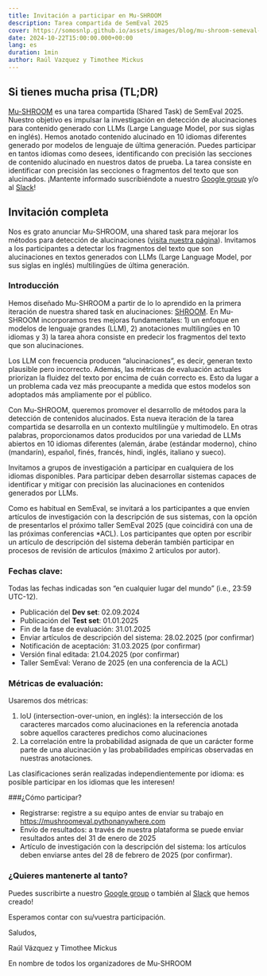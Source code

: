 ```yaml
---
title: Invitación a participar en Mu-SHROOM
description: Tarea compartida de SemEval 2025
cover: https://somosnlp.github.io/assets/images/blog/mu-shroom-semeval-2025.png
date: 2024-10-22T15:00:00.000+00:00
lang: es
duration: 1min
author: Raúl Vazquez y Timothee Mickus
---
```


## Si tienes mucha prisa (TL;DR)

[Mu-SHROOM](https://www.google.com/url?q=https://helsinki-nlp.github.io/shroom/&sa=D&source=editors&ust=1729608218611366&usg=AOvVaw0Gks1OYyuxE1Rrx68LtkiP) es una tarea compartida (Shared Task) de SemEval 2025. Nuestro objetivo es impulsar la investigación en detección de alucinaciones para contenido generado con LLMs (Large Language Model, por sus siglas en inglés). Hemos anotado contenido alucinado en 10 idiomas diferentes generado por modelos de lenguaje de última generación. Puedes participar en tantos idiomas como desees, identificando con precisión las secciones de contenido alucinado en nuestros datos de prueba. La tarea consiste en identificar con precisión las secciones o fragmentos del texto que son alucinados. ¡Mantente informado suscribiéndote a nuestro [Google group](https://www.google.com/url?q=https://groups.google.com/g/semeval-2025-task-3-mu-shroom&sa=D&source=editors&ust=1729608218611637&usg=AOvVaw0VCdj4UT-ReLMPtpl1m0nP) y/o al [Slack](https://www.google.com/url?q=https://join.slack.com/t/shroom-shared-task/shared_invite/zt-2mmn4i8h2-HvRBdK5f4550YHydj5lpnA&sa=D&source=editors&ust=1729608218611763&usg=AOvVaw07CJnADrAzXhkjKCgQN-Ju)!


## Invitación completa

Nos es grato anunciar Mu-SHROOM, una shared task para mejorar los métodos para detección de alucinaciones ([visita nuestra página](https://www.google.com/url?q=https://helsinki-nlp.github.io/shroom/&sa=D&source=editors&ust=1729608218612132&usg=AOvVaw09zWPQku6EBau7DyWuJch1)). Invitamos a los participantes a detectar los fragmentos del texto que son alucinaciones en textos generados con LLMs (Large Language Model, por sus siglas en inglés) multilingües de última generación.


### Introducción

Hemos diseñado Mu-SHROOM a partir de lo lo aprendido en la primera iteración de nuestra shared task en alucinaciones: [SHROOM](https://www.google.com/url?q=https://helsinki-nlp.github.io/shroom/2024&sa=D&source=editors&ust=1729608218612605&usg=AOvVaw1plQWBkDuiGhcyDhtf_NhR). En Mu-SHROOM incorporamos tres mejoras fundamentales: 1) un enfoque en modelos de lenguaje grandes (LLM), 2) anotaciones multilingües en 10 idiomas y 3) la tarea ahora consiste en predecir los fragmentos del texto que son alucinaciones.


Los LLM con frecuencia producen “alucinaciones”, es decir,  generan texto plausible pero incorrecto. Además, las métricas de evaluación actuales priorizan la fluidez del texto por encima de cuán correcto es. Esto da lugar a un problema cada vez más preocupante a medida que estos modelos son adoptados más ampliamente por el público.


Con Mu-SHROOM, queremos promover el desarrollo de métodos para la detección de contenidos alucinados. Esta nueva iteración de la tarea compartida se desarrolla en un contexto multilingüe y multimodelo. En otras palabras, proporcionamos datos producidos por una variedad de LLMs abiertos en 10 idiomas diferentes (alemán, árabe (estándar moderno), chino (mandarín), español, finés, francés, hindi, inglés, italiano y sueco).


Invitamos a grupos de investigación a participar en cualquiera de los idiomas disponibles. Para participar deben desarrollar sistemas capaces de identificar y mitigar con precisión las alucinaciones en contenidos generados por LLMs.

Como es habitual en SemEval, se invitará a los participantes a que envíen artículos de investigación con la descripción de sus sistemas, con la opción de presentarlos el próximo taller SemEval 2025 (que coincidirá con una de las próximas conferencias *ACL). Los participantes que opten por escribir un artículo de descripción del sistema deberán también participar en procesos de revisión de artículos (máximo 2 artículos por autor).


### Fechas clave:

Todas las fechas indicadas son “en cualquier lugar del mundo” (i.e., 23:59 UTC-12).

- Publicación del **Dev set**: 02.09.2024
- Publicación del **Test set**: 01.01.2025
- Fin de la fase de evaluación: 31.01.2025
- Enviar artículos de descripción del sistema: 28.02.2025 (por confirmar)
- Notificación de aceptación: 31.03.2025 (por confirmar)
- Versión final editada: 21.04.2025 (por confirmar)
- Taller SemEval: Verano de 2025 (en una conferencia de la ACL)

### Métricas de evaluación:

Usaremos dos métricas:

1. IoU (intersection-over-union, en inglés): la intersección de los caracteres marcados como alucinaciones en la referencia anotada sobre aquellos caracteres predichos como alucinaciones
2. La correlación entre la probabilidad asignada de que un carácter forme parte de una alucinación y las probabilidades empíricas observadas en nuestras anotaciones.

Las clasificaciones serán realizadas independientemente por idioma: es posible participar en los idiomas que les interesen!


###¿Cómo participar?

- Registrarse: registre a su equipo antes de enviar su trabajo en https://mushroomeval.pythonanywhere.com
- Envío de resultados: a través de nuestra plataforma se puede enviar resultados antes del 31 de enero de 2025
- Artículo de investigación con la descripción del sistema: los artículos deben enviarse antes del 28 de febrero de 2025 (por confirmar).

### ¿Quieres mantenerte al tanto?

Puedes suscribirte a nuestro [Google group](https://www.google.com/url?q=https://groups.google.com/g/semeval-2025-task-3-mu-shroom&sa=D&source=editors&ust=1729608218611637&usg=AOvVaw0VCdj4UT-ReLMPtpl1m0nP) o también al [Slack](https://www.google.com/url?q=https://join.slack.com/t/shroom-shared-task/shared_invite/zt-2mmn4i8h2-HvRBdK5f4550YHydj5lpnA&sa=D&source=editors&ust=1729608218611763&usg=AOvVaw07CJnADrAzXhkjKCgQN-Ju) que hemos creado! 

Esperamos contar con su/vuestra participación.


Saludos,

Raúl Vázquez y Timothee Mickus

En nombre de todos los organizadores de Mu-SHROOM
